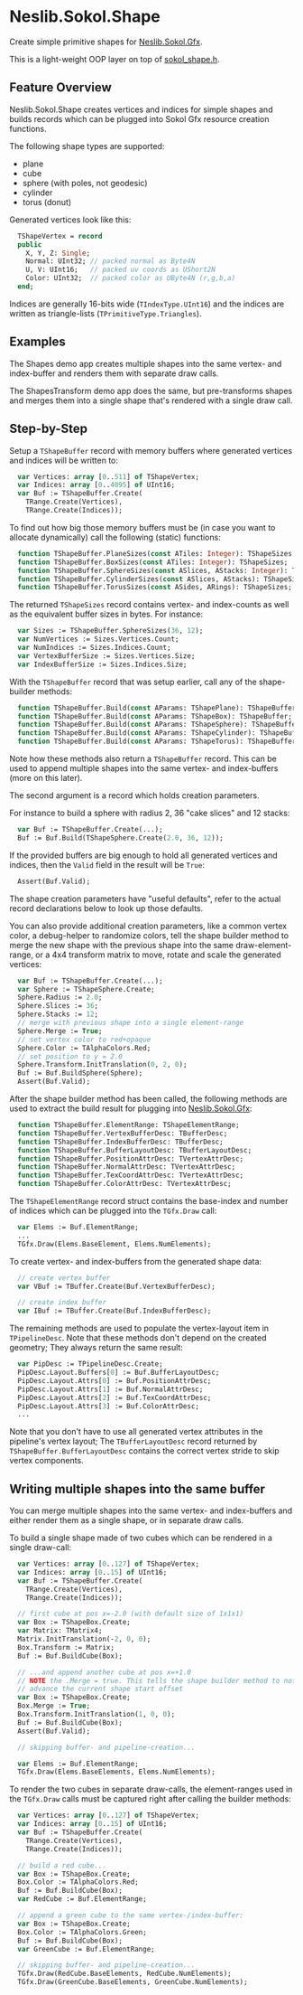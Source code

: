 # Neslib.Sokol.Shape

Create simple primitive shapes for [Neslib.Sokol.Gfx](Neslib.Sokol.Gfx.md).

This is a light-weight OOP layer on top of [sokol_shape.h](https://github.com/floooh/sokol).

## Feature Overview

Neslib.Sokol.Shape creates vertices and indices for simple shapes and builds records which can be plugged into Sokol Gfx resource creation functions.

The following shape types are supported:
* plane
* cube
* sphere (with poles, not geodesic)
* cylinder
* torus (donut)

Generated vertices look like this:

```pascal
  TShapeVertex = record
  public
    X, Y, Z: Single;
    Normal: UInt32; // packed normal as Byte4N
    U, V: UInt16;   // packed uv coords as UShort2N
    Color: UInt32;  // packed color as UByte4N (r,g,b,a)
  end;
```

Indices are generally 16-bits wide (`TIndexType.UInt16`) and the indices are written as triangle-lists (`TPrimitiveType.Triangles`).

## Examples

The Shapes demo app creates multiple shapes into the same vertex- and index-buffer and renders them with separate draw calls.

The ShapesTransform demo app does the same, but pre-transforms shapes and merges them into a single shape that's rendered with a single draw call.

## Step-by-Step

Setup a `TShapeBuffer` record with memory buffers where generated vertices and indices will be written to:

```pascal
  var Vertices: array [0..511] of TShapeVertex;
  var Indices: array [0..4095] of UInt16;
  var Buf := TShapeBuffer.Create(
    TRange.Create(Vertices),
    TRange.Create(Indices));
```

To find out how big those memory buffers must be (in case you want to allocate dynamically) call the following (static) functions:

```pascal
  function TShapeBuffer.PlaneSizes(const ATiles: Integer): TShapeSizes;
  function TShapeBuffer.BoxSizes(const ATiles: Integer): TShapeSizes;
  function TShapeBuffer.SphereSizes(const ASlices, AStacks: Integer): TShapeSizes;
  function TShapeBuffer.CylinderSizes(const ASlices, AStacks): TShapeSizes;
  function TShapeBuffer.TorusSizes(const ASides, ARings): TShapeSizes;
```

The returned `TShapeSizes` record contains vertex- and index-counts as well as the equivalent buffer sizes in bytes. For instance:

```pascal
  var Sizes := TShapeBuffer.SphereSizes(36, 12);
  var NumVertices := Sizes.Vertices.Count;
  var NumIndices := Sizes.Indices.Count;
  var VertexBufferSize := Sizes.Vertices.Size;
  var IndexBufferSize := Sizes.Indices.Size;
```

With the `TShapeBuffer` record that was setup earlier, call any of the shape-builder methods:

```pascal
  function TShapeBuffer.Build(const AParams: TShapePlane): TShapeBuffer;
  function TShapeBuffer.Build(const AParams: TShapeBox): TShapeBuffer;
  function TShapeBuffer.Build(const AParams: TShapeSphere): TShapeBuffer;
  function TShapeBuffer.Build(const AParams: TShapeCylinder): TShapeBuffer;
  function TShapeBuffer.Build(const AParams: TShapeTorus): TShapeBuffer;
```

Note how these methods also return a `TShapeBuffer` record. This can be used to append multiple shapes into the same vertex- and index-buffers (more  on this later).

The second argument is a record which holds creation parameters.

For instance to build a sphere with radius 2, 36 "cake slices" and 12 stacks:

```pascal
  var Buf := TShapeBuffer.Create(...);
  Buf := Buf.Build(TShapeSphere.Create(2.0, 36, 12));
```

If the provided buffers are big enough to hold all generated vertices and indices, then the `Valid` field in the result will be `True`:

```pascal
  Assert(Buf.Valid);
```

The shape creation parameters have "useful defaults", refer to the actual record declarations below to look up those defaults.

You can also provide additional creation parameters, like a common vertex color, a debug-helper to randomize colors, tell the shape builder method to merge the new shape with the previous shape into the same draw-element-range, or a 4x4 transform matrix to move, rotate and scale the generated vertices:

```pascal
  var Buf := TShapeBuffer.Create(...);
  var Sphere := TShapeSphere.Create;
  Sphere.Radius := 2.0;
  Sphere.Slices := 36;
  Sphere.Stacks := 12;
  // merge with previous shape into a single element-range
  Sphere.Merge := True;
  // set vertex color to red+opaque
  Sphere.Color := TAlphaColors.Red;
  // set position to y = 2.0
  Sphere.Transform.InitTranslation(0, 2, 0);
  Buf := Buf.BuildSphere(Sphere);
  Assert(Buf.Valid);
```

After the shape builder method has been called, the following methods are used to extract the build result for plugging into [Neslib.Sokol.Gfx](Neslib.Sokol.Gfx.md):

```pascal
  function TShapeBuffer.ElementRange: TShapeElementRange;
  function TShapeBuffer.VertexBufferDesc: TBufferDesc;
  function TShapeBuffer.IndexBufferDesc: TBufferDesc;
  function TShapeBuffer.BufferLayoutDesc: TBufferLayoutDesc;
  function TShapeBuffer.PositionAttrDesc: TVertexAttrDesc;
  function TShapeBuffer.NormalAttrDesc: TVertexAttrDesc;
  function TShapeBuffer.TexCoordAttrDesc: TVertexAttrDesc;
  function TShapeBuffer.ColorAttrDesc: TVertexAttrDesc;
```

The `TShapeElementRange` record struct contains the base-index and number of indices which can be plugged into the `TGfx.Draw` call:

```pascal
  var Elems := Buf.ElementRange;
  ...
  TGfx.Draw(Elems.BaseElement, Elems.NumElements);
```

To create vertex- and index-buffers from the generated shape data:

```pascal
  // create vertex buffer
  var VBuf := TBuffer.Create(Buf.VertexBufferDesc);

  // create index buffer
  var IBuf := TBuffer.Create(Buf.IndexBufferDesc);
```

The remaining methods are used to populate the vertex-layout item in `TPipelineDesc`. Note that these methods don't depend on the created geometry; They always return the same result:

```pascal
  var PipDesc := TPipelineDesc.Create;
  PipDesc.Layout.Buffers[0] := Buf.BufferLayoutDesc;
  PipDesc.Layout.Attrs[0] := Buf.PositionAttrDesc;
  PipDesc.Layout.Attrs[1] := Buf.NormalAttrDesc;
  PipDesc.Layout.Attrs[2] := Buf.TexCoordAttrDesc;
  PipDesc.Layout.Attrs[3] := Buf.ColorAttrDesc;
  ...
```

Note that you don't have to use all generated vertex attributes in the pipeline's vertex layout; The `TBufferLayoutDesc` record returned by `TShapeBuffer.BufferLayoutDesc` contains the correct vertex stride to skip vertex components.

## Writing multiple shapes into the same buffer

You can merge multiple shapes into the same vertex- and index-buffers and either render them as a single shape, or in separate draw calls.

To build a single shape made of two cubes which can be rendered in a single draw-call:

```pascal
  var Vertices: array [0..127] of TShapeVertex;
  var Indices: array [0..15] of UInt16;
  var Buf := TShapeBuffer.Create(
    TRange.Create(Vertices),
    TRange.Create(Indices));

  // first cube at pos x=-2.0 (with default size of 1x1x1)
  var Box := TShapeBox.Create;
  var Matrix: TMatrix4;
  Matrix.InitTranslation(-2, 0, 0);
  Box.Transform := Matrix;
  Buf := Buf.BuildCube(Box);

  // ...and append another cube at pos x=+1.0
  // NOTE the .Merge = true. This tells the shape builder method to not
  // advance the current shape start offset
  var Box := TShapeBox.Create;
  Box.Merge := True;
  Box.Transform.InitTranslation(1, 0, 0);
  Buf := Buf.BuildCube(Box);
  Assert(Buf.Valid);

  // skipping buffer- and pipeline-creation...

  var Elems := Buf.ElementRange;
  TGfx.Draw(Elems.BaseElements, Elems.NumElements);
```

To render the two cubes in separate draw-calls, the element-ranges used in the `TGfx.Draw` calls must be captured right after calling the builder methods:

```pascal
  var Vertices: array [0..127] of TShapeVertex;
  var Indices: array [0..15] of UInt16;
  var Buf := TShapeBuffer.Create(
    TRange.Create(Vertices),
    TRange.Create(Indices));

  // build a red cube...
  var Box := TShapeBox.Create;
  Box.Color := TAlphaColors.Red;
  Buf := Buf.BuildCube(Box);
  var RedCube := Buf.ElementRange;

  // append a green cube to the same vertex-/index-buffer:
  var Box := TShapeBox.Create;
  Box.Color := TAlphaColors.Green;
  Buf := Buf.BuildCube(Box);
  var GreenCube := Buf.ElementRange;

  // skipping buffer- and pipeline-creation...
  TGfx.Draw(RedCube.BaseElements, RedCube.NumElements);
  TGfx.Draw(GreenCube.BaseElements, GreenCube.NumElements);
```

